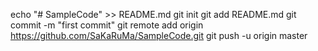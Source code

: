echo "# SampleCode" >> README.md
git init
git add README.md
git commit -m "first commit"
git remote add origin https://github.com/SaKaRuMa/SampleCode.git
git push -u origin master
